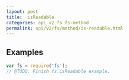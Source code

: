 ```yaml
---
layout: post
title:  isReadable
categories: api_v2 fs fs-method
permalink: api/v2/fs/method/is-readable.html
---
```


## Examples

```javascript
var fs = require('fs');
// @TODO: Finish fs.isReadable example.
```









